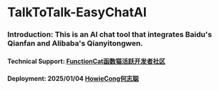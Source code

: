 # TalkToTalk-EasyChatAI

### Introduction: This is an AI chat tool that integrates Baidu's Qianfan and Alibaba's Qianyitongwen.

#### Technical Support: [FunctionCat函数猫活跃开发者社区](https://functioncat.cn/)

#### Deployment: 2025/01/04 [HowieCong何志聪](https://bonjour.bio/zh/howiecong)
